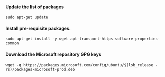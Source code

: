 #### Update the list of packages
``` 
sudo apt-get update 
```


#### Install pre-requisite packages.
 ```
 sudo apt-get install -y wget apt-transport-https software-properties-common
 ```
 
#### Download the Microsoft repository GPG keys
```
wget -q https://packages.microsoft.com/config/ubuntu/$(lsb_release -rs)/packages-microsoft-prod.deb
```


